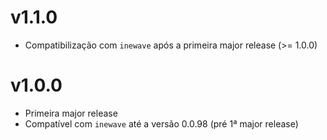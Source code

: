 
# v1.1.0

- Compatibilização com `inewave` após a primeira major release (>= 1.0.0)

# v1.0.0

- Primeira major release
- Compatível com `inewave` até a versão 0.0.98 (pré 1ª major release)
